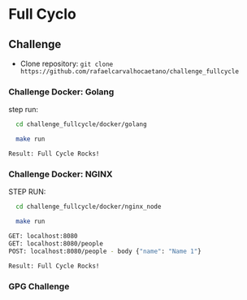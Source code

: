 # Full Cyclo

## Challenge

- Clone repository: `git clone https://github.com/rafaelcarvalhocaetano/challenge_fullcycle`

### Challenge Docker: Golang

step run:

```bash
  cd challenge_fullcycle/docker/golang
```

```bash
  make run
```

`Result: Full Cycle Rocks!`

### Challenge Docker: NGINX

STEP RUN:

```bash
  cd challenge_fullcycle/docker/nginx_node
```

```bash
  make run
```

```bash
GET: localhost:8080
GET: localhost:8080/people
POST: localhost:8080/people - body {"name": "Name 1"}
```

`Result: Full Cycle Rocks!`

### GPG Challenge
